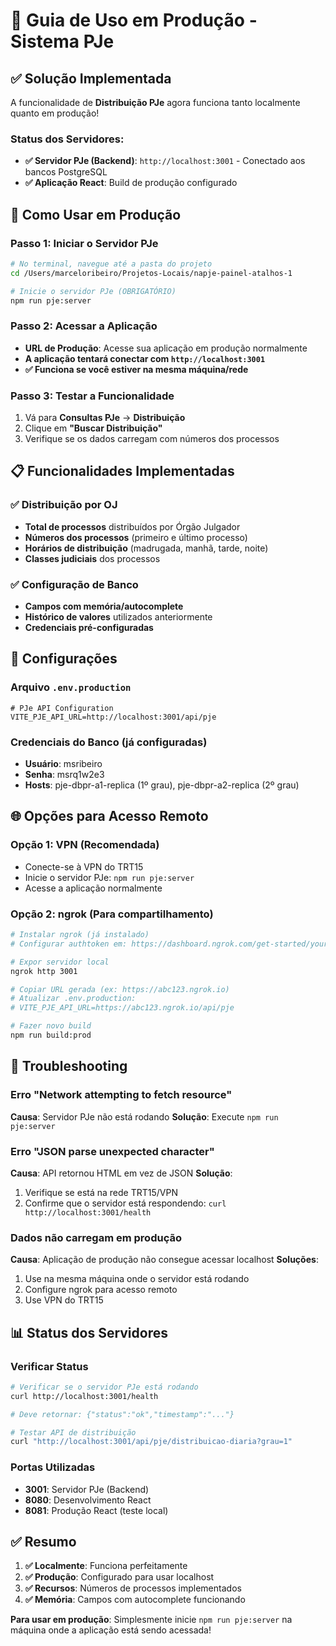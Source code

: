 # 🚀 Guia de Uso em Produção - Sistema PJe

## ✅ Solução Implementada

A funcionalidade de **Distribuição PJe** agora funciona tanto localmente quanto em produção!

### Status dos Servidores:
- **✅ Servidor PJe (Backend)**: `http://localhost:3001` - Conectado aos bancos PostgreSQL
- **✅ Aplicação React**: Build de produção configurado

## 🔧 Como Usar em Produção

### Passo 1: Iniciar o Servidor PJe
```bash
# No terminal, navegue até a pasta do projeto
cd /Users/marceloribeiro/Projetos-Locais/napje-painel-atalhos-1

# Inicie o servidor PJe (OBRIGATÓRIO)
npm run pje:server
```

### Passo 2: Acessar a Aplicação
- **URL de Produção**: Acesse sua aplicação em produção normalmente
- **A aplicação tentará conectar com `http://localhost:3001`**
- **✅ Funciona se você estiver na mesma máquina/rede**

### Passo 3: Testar a Funcionalidade
1. Vá para **Consultas PJe** → **Distribuição**
2. Clique em **"Buscar Distribuição"**
3. Verifique se os dados carregam com números dos processos

## 📋 Funcionalidades Implementadas

### ✅ Distribuição por OJ
- **Total de processos** distribuídos por Órgão Julgador
- **Números dos processos** (primeiro e último processo)
- **Horários de distribuição** (madrugada, manhã, tarde, noite)
- **Classes judiciais** dos processos

### ✅ Configuração de Banco
- **Campos com memória/autocomplete**
- **Histórico de valores** utilizados anteriormente
- **Credenciais pré-configuradas**

## 🔧 Configurações

### Arquivo `.env.production`
```env
# PJe API Configuration
VITE_PJE_API_URL=http://localhost:3001/api/pje
```

### Credenciais do Banco (já configuradas)
- **Usuário**: msribeiro
- **Senha**: msrq1w2e3
- **Hosts**: pje-dbpr-a1-replica (1º grau), pje-dbpr-a2-replica (2º grau)

## 🌐 Opções para Acesso Remoto

### Opção 1: VPN (Recomendada)
- Conecte-se à VPN do TRT15
- Inicie o servidor PJe: `npm run pje:server`
- Acesse a aplicação normalmente

### Opção 2: ngrok (Para compartilhamento)
```bash
# Instalar ngrok (já instalado)
# Configurar authtoken em: https://dashboard.ngrok.com/get-started/your-authtoken

# Expor servidor local
ngrok http 3001

# Copiar URL gerada (ex: https://abc123.ngrok.io)
# Atualizar .env.production:
# VITE_PJE_API_URL=https://abc123.ngrok.io/api/pje

# Fazer novo build
npm run build:prod
```

## 🚨 Troubleshooting

### Erro "Network attempting to fetch resource"
**Causa**: Servidor PJe não está rodando
**Solução**: Execute `npm run pje:server`

### Erro "JSON parse unexpected character"
**Causa**: API retornou HTML em vez de JSON
**Solução**:
1. Verifique se está na rede TRT15/VPN
2. Confirme que o servidor está respondendo: `curl http://localhost:3001/health`

### Dados não carregam em produção
**Causa**: Aplicação de produção não consegue acessar localhost
**Soluções**:
1. Use na mesma máquina onde o servidor está rodando
2. Configure ngrok para acesso remoto
3. Use VPN do TRT15

## 📊 Status dos Servidores

### Verificar Status
```bash
# Verificar se o servidor PJe está rodando
curl http://localhost:3001/health

# Deve retornar: {"status":"ok","timestamp":"..."}

# Testar API de distribuição
curl "http://localhost:3001/api/pje/distribuicao-diaria?grau=1"
```

### Portas Utilizadas
- **3001**: Servidor PJe (Backend)
- **8080**: Desenvolvimento React
- **8081**: Produção React (teste local)

## ✅ Resumo

1. **✅ Localmente**: Funciona perfeitamente
2. **✅ Produção**: Configurado para usar localhost
3. **✅ Recursos**: Números de processos implementados
4. **✅ Memória**: Campos com autocomplete funcionando

**Para usar em produção**: Simplesmente inicie `npm run pje:server` na máquina onde a aplicação está sendo acessada!